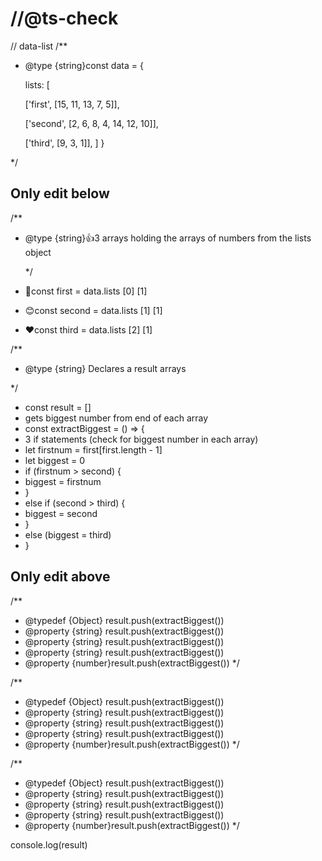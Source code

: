 # //@ts-check

// data-list
/**

* @type {string}const data = {
  
   lists: [

  ['first', [15, 11, 13, 7, 5]],

  ['second', [2, 6, 8, 4, 14, 12, 10]],

  ['third', [9, 3, 1]],
 ]
}

*/

## Only edit below

/**

* @type {string}👍3 arrays holding the arrays of numbers from the lists object
  
  */
* 🦋const first = data.lists [0] [1]

* 😊const second = data.lists [1] [1]

* ❤️const third = data.lists [2] [1]

/**

* @type {string} Declares a result arrays
  
*/

* const result = []
* gets biggest number from end of each array
* const extractBiggest = () => {
* 3 if statements (check for biggest number in each array)
* let firstnum = first[first.length - 1]
* let biggest = 0
* if (firstnum > second) {
* biggest = firstnum
* }
* else if (second > third) {
* biggest = second
* }
* else (biggest = third)
* }

## Only edit above

/**

* @typedef {Object} result.push(extractBiggest())
* @property {string} result.push(extractBiggest())
* @property {string} result.push(extractBiggest())
* @property {string} result.push(extractBiggest())
* @property {number}result.push(extractBiggest())
*/

/**

* @typedef {Object} result.push(extractBiggest())
* @property {string} result.push(extractBiggest())
* @property {string} result.push(extractBiggest())
* @property {string} result.push(extractBiggest())
* @property {number}result.push(extractBiggest())
*/

/**

* @typedef {Object} result.push(extractBiggest())
* @property {string} result.push(extractBiggest())
* @property {string} result.push(extractBiggest())
* @property {string} result.push(extractBiggest())
* @property {number}result.push(extractBiggest())
*/

console.log(result)
